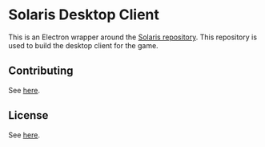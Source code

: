 # Solaris Desktop Client

This is an Electron wrapper around the [Solaris repository](https://github.com/mike-eason/solaris). This repository is used to build the desktop client for the game.

## Contributing
See [here](CONTRIBUTING.md).

## License
See [here](LICENSE).
